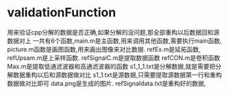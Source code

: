 # validationFunction
用来验证cpp分解的数据是否正确,如果分解的没问题,那全部重构以后数据回和源数据对上
一共有6个函数,main.m是主函数,用来调用其他函数,需要执行main函数,
picture.m函数是画图函数,用来画出图像来对比数据.
refEx.m是延拓函数,
refUpsam.m是上采样函数.
refSignalC.m是提取数据函数
refCON.m是卷积函数
Max.m是提取低通滤波器和高通滤波器的函数
s1_1_1.txt是分解数据,就是需要把分解数据重构以后和源数据做对比
s1_1.txt是源数据,只需要提取源数据第一行和重构数据做对比即可
data.png是生成的图片.
refSignaldata.txt是重构好的数据,